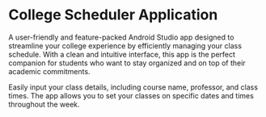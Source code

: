 # College Scheduler Application

A user-friendly and feature-packed Android Studio app designed to streamline your college experience by efficiently managing your class schedule. With a clean and intuitive interface, this app is the perfect companion for students who want to stay organized and on top of their academic commitments.

Easily input your class details, including course name, professor, and class times. The app allows you to set your classes on specific dates and times throughout the week.

